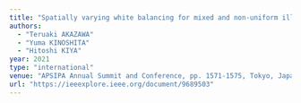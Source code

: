 ```yaml
---
title: "Spatially varying white balancing for mixed and non-uniform illuminants"
authors:
  - "Teruaki AKAZAWA"
  - "Yuma KINOSHITA"
  - "Hitoshi KIYA"
year: 2021
type: "international"
venue: "APSIPA Annual Summit and Conference, pp. 1571-1575, Tokyo, Japan, 2021-12-14."
url: "https://ieeexplore.ieee.org/document/9689503"
---
```

